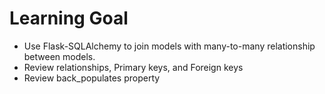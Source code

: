 # Learning Goal

-  Use Flask-SQLAlchemy to join models with many-to-many relationship between models.
-  Review relationships, Primary keys, and Foreign keys
-  Review back_populates property